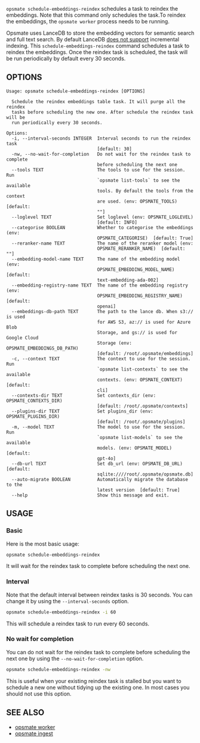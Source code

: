 `opsmate schedule-embeddings-reindex` schedules a task to reindex the embeddings. Note that this command only schedules the task.To reindex the embeddings, the `opsmate worker` process needs to be running.

Opsmate uses LanceDB to store the embedding vectors for semantic search and full text search. By default LanceDB [does not support](https://lancedb.github.io/lancedb/concepts/data_management/) incremental indexing. This `schedule-embeddings-reindex` command schedules a task to reindex the embeddings. Once the reindex task is scheduled, the task will be run periodically by default every 30 seconds.

## OPTIONS

```
Usage: opsmate schedule-embeddings-reindex [OPTIONS]

  Schedule the reindex embeddings table task. It will purge all the reindex
  tasks before scheduling the new one. After schedule the reindex task will be
  run periodically every 30 seconds.

Options:
  -i, --interval-seconds INTEGER  Interval seconds to run the reindex task
                                  [default: 30]
  -nw, --no-wait-for-completion   Do not wait for the reindex task to complete
                                  before scheduling the next one
  --tools TEXT                    The tools to use for the session. Run
                                  `opsmate list-tools` to see the available
                                  tools. By default the tools from the context
                                  are used. (env: OPSMATE_TOOLS)  [default:
                                  ""]
  --loglevel TEXT                 Set loglevel (env: OPSMATE_LOGLEVEL)
                                  [default: INFO]
  --categorise BOOLEAN            Whether to categorise the embeddings (env:
                                  OPSMATE_CATEGORISE)  [default: True]
  --reranker-name TEXT            The name of the reranker model (env:
                                  OPSMATE_RERANKER_NAME)  [default: ""]
  --embedding-model-name TEXT     The name of the embedding model (env:
                                  OPSMATE_EMBEDDING_MODEL_NAME)  [default:
                                  text-embedding-ada-002]
  --embedding-registry-name TEXT  The name of the embedding registry (env:
                                  OPSMATE_EMBEDDING_REGISTRY_NAME)  [default:
                                  openai]
  --embeddings-db-path TEXT       The path to the lance db. When s3:// is used
                                  for AWS S3, az:// is used for Azure Blob
                                  Storage, and gs:// is used for Google Cloud
                                  Storage (env: OPSMATE_EMBEDDINGS_DB_PATH)
                                  [default: /root/.opsmate/embeddings]
  -c, --context TEXT              The context to use for the session. Run
                                  `opsmate list-contexts` to see the available
                                  contexts. (env: OPSMATE_CONTEXT)  [default:
                                  cli]
  --contexts-dir TEXT             Set contexts_dir (env: OPSMATE_CONTEXTS_DIR)
                                  [default: /root/.opsmate/contexts]
  --plugins-dir TEXT              Set plugins_dir (env: OPSMATE_PLUGINS_DIR)
                                  [default: /root/.opsmate/plugins]
  -m, --model TEXT                The model to use for the session. Run
                                  `opsmate list-models` to see the available
                                  models. (env: OPSMATE_MODEL)  [default:
                                  gpt-4o]
  --db-url TEXT                   Set db_url (env: OPSMATE_DB_URL)  [default:
                                  sqlite:////root/.opsmate/opsmate.db]
  --auto-migrate BOOLEAN          Automatically migrate the database to the
                                  latest version  [default: True]
  --help                          Show this message and exit.
```

## USAGE

### Basic

Here is the most basic usage:

```bash
opsmate schedule-embeddings-reindex
```

It will wait for the reindex task to complete before scheduling the next one.

### Interval

Note that the default interval between reindex tasks is 30 seconds. You can change it by using the `--interval-seconds` option.

```bash
opsmate schedule-embeddings-reindex -i 60
```

This will schedule a reindex task to run every 60 seconds.

### No wait for completion

You can do not wait for the reindex task to complete before scheduling the next one by using the `--no-wait-for-completion` option.

```bash
opsmate schedule-embeddings-reindex -nw
```

This is useful when your existing reindex task is stalled but you want to schedule a new one without tidying up the existing one. In most cases you should not use this option.

## SEE ALSO

- [opsmate worker](./worker.md)
- [opsmate ingest](./ingest.md)
